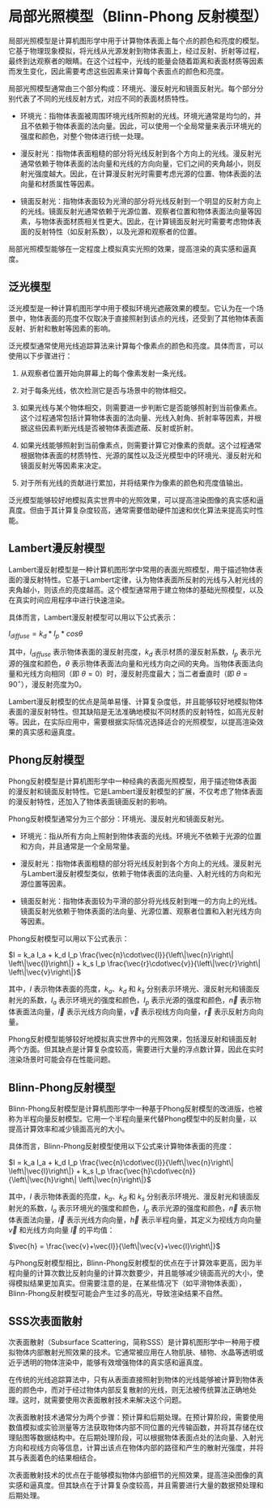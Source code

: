 # 局部光照模型（Blinn-Phong 反射模型）

局部光照模型是计算机图形学中用于计算物体表面上每个点的颜色和亮度的模型。它基于物理现象模拟，将光线从光源发射到物体表面上，经过反射、折射等过程，最终到达观察者的眼睛。在这个过程中，光线的能量会随着距离和表面材质等因素而发生变化，因此需要考虑这些因素来计算每个表面点的颜色和亮度。

局部光照模型通常由三个部分构成：环境光、漫反射光和镜面反射光。每个部分分别代表了不同的光线反射方式，对应不同的表面材质特性。

- 环境光：指物体表面被周围环境光线所照射的光线。环境光通常是均匀的，并且不依赖于物体表面的法向量。因此，可以使用一个全局常量来表示环境光的强度和颜色，对整个物体进行统一处理。

- 漫反射光：指物体表面粗糙的部分将光线反射到各个方向上的光线。漫反射光通常依赖于物体表面的法向量和光线的方向向量，它们之间的夹角越小，则反射光强度越大。因此，在计算漫反射光时需要考虑光源的位置、物体表面的法向量和材质属性等因素。

- 镜面反射光：指物体表面较为光滑的部分将光线反射到一个明显的反射方向上的光线。镜面反射光通常依赖于光源位置、观察者位置和物体表面法向量等因素，与物体表面材质相关性更大。因此，在计算镜面反射光时需要考虑物体表面的反射特性（如反射系数），以及光源和观察者的位置。

局部光照模型能够在一定程度上模拟真实光照的效果，提高渲染的真实感和逼真度。



## 泛光模型

泛光模型是一种计算机图形学中用于模拟环境光遮蔽效果的模型。它认为在一个场景中，物体表面的亮度不仅取决于直接照射到该点的光线，还受到了其他物体表面反射、折射和散射等因素的影响。

泛光模型通常使用光线追踪算法来计算每个像素点的颜色和亮度。具体而言，可以使用以下步骤进行：

1. 从观察者位置开始向屏幕上的每个像素发射一条光线。

2. 对于每条光线，依次检测它是否与场景中的物体相交。

3. 如果光线与某个物体相交，则需要进一步判断它是否能够照射到当前像素点。这个过程通常包括计算物体表面的法向量、光线入射角、折射率等因素，并根据这些因素判断光线是否被物体表面遮蔽、反射或折射。

4. 如果光线能够照射到当前像素点，则需要计算它对像素的贡献。这个过程通常根据物体表面的材质特性、光源的属性以及泛光模型中的环境光、漫反射光和镜面反射光等因素来决定。

5. 对于所有光线的贡献进行累加，并将结果作为像素的颜色和亮度值输出。

泛光模型能够较好地模拟真实世界中的光照效果，可以提高渲染图像的真实感和逼真度。但由于其计算复杂度较高，通常需要借助硬件加速和优化算法来提高实时性能。

## Lambert漫反射模型

Lambert漫反射模型是一种计算机图形学中常用的表面光照模型，用于描述物体表面的漫反射特性。它基于Lambert定律，认为物体表面所反射的光线与入射光线的夹角越小，则该点的亮度越高。这个模型通常用于建立物体的基础光照模型，以及在真实时间应用程序中进行快速渲染。

具体而言，Lambert漫反射模型可以用以下公式表示：

$I_{diffuse} = k_d * I_p * cos\theta$

其中，$I_{diffuse}$ 表示物体表面的漫反射亮度，$k_d$ 表示材质的漫反射系数，$I_p$ 表示光源的强度和颜色，$\theta$ 表示物体表面法向量和光线方向之间的夹角。当物体表面法向量和光线方向相同（即 $\theta=0$）时，漫反射亮度最大；当二者垂直时（即 $\theta=90^{\circ}$），漫反射亮度为0。

Lambert漫反射模型的优点是简单易懂、计算复杂度低，并且能够较好地模拟物体表面的漫反射特性。但其缺陷是无法准确地模拟不同材质的反射特性，如高光反射等。因此，在实际应用中，需要根据实际情况选择适合的光照模型，以提高渲染效果的真实感和逼真度。



## Phong反射模型

Phong反射模型是计算机图形学中一种经典的表面光照模型，用于描述物体表面的漫反射和镜面反射特性。它是Lambert漫反射模型的扩展，不仅考虑了物体表面的漫反射特性，还加入了物体表面镜面反射的影响。

Phong反射模型通常分为三个部分：环境光、漫反射光和镜面反射光。

- 环境光：指从所有方向上照射到物体表面的光线。环境光不依赖于光源的位置和方向，并且通常是一个全局常量。

- 漫反射光：指物体表面粗糙的部分将光线反射到各个方向上的光线。漫反射光与Lambert漫反射模型类似，依赖于物体表面的法向量、入射光线的方向和光源位置等因素。

- 镜面反射光：指物体表面较为平滑的部分将光线反射到唯一的方向上的光线。镜面反射光依赖于物体表面的法向量、光源位置、观察者位置和入射光线方向等因素。

Phong反射模型可以用以下公式表示：

$I = k_a I_a + k_d I_p \frac{\vec{n}\cdot\vec{l}}{\left\|\vec{n}\right\| \left\|\vec{l}\right\|} + k_s I_p \frac{\vec{r}\cdot\vec{v}}{\left\|\vec{r}\right\| \left\|\vec{v}\right\|}$

其中，$I$ 表示物体表面的亮度，$k_a$、$k_d$ 和 $k_s$ 分别表示环境光、漫反射光和镜面反射光的系数，$I_a$ 表示环境光的强度和颜色，$I_p$ 表示光源的强度和颜色，$\vec{n}$ 表示物体表面法向量，$\vec{l}$ 表示光线方向向量，$\vec{v}$ 表示视线方向向量，$\vec{r}$ 表示反射方向向量。

Phong反射模型能够较好地模拟真实世界中的光照效果，包括漫反射和镜面反射两个方面。但其缺点是计算复杂度较高，需要进行大量的浮点数计算，因此在实时渲染场景时可能会存在性能问题。



## Blinn-Phong反射模型

Blinn-Phong反射模型是计算机图形学中一种基于Phong反射模型的改进版，也被称为半程向量反射模型。它用一个半程向量来代替Phong模型中的反射向量，以提高计算效率和减少镜面高光的大小。

具体而言，Blinn-Phong反射模型使用以下公式来计算物体表面的亮度：

$I = k_a I_a + k_d I_p \frac{\vec{n}\cdot\vec{l}}{\left\|\vec{n}\right\| \left\|\vec{l}\right\|} + k_s I_p \frac{\vec{h}\cdot\vec{n}}{\left\|\vec{h}\right\| \left\|\vec{n}\right\|}$

其中，$I$ 表示物体表面的亮度，$k_a$、$k_d$ 和 $k_s$ 分别表示环境光、漫反射光和镜面反射光的系数，$I_a$ 表示环境光的强度和颜色，$I_p$ 表示光源的强度和颜色，$\vec{n}$ 表示物体表面法向量，$\vec{l}$ 表示光线方向向量，$\vec{h}$ 表示半程向量，其定义为视线方向向量 $\vec{v}$ 和光线方向向量 $\vec{l}$ 的平均值：

$\vec{h} = \frac{\vec{v}+\vec{l}}{\left\|\vec{v}+\vec{l}\right\|}$

与Phong反射模型相比，Blinn-Phong反射模型的优点在于计算效率更高，因为半程向量的计算次数比反射向量的计算次数要少，并且能够减少镜面高光的大小，使得模拟结果更加真实。但需要注意的是，在某些情况下（如平滑物体表面），Blinn-Phong反射模型可能会产生过多的高光，导致渲染结果不自然。



## SSS次表面散射

次表面散射（Subsurface Scattering，简称SSS）是计算机图形学中一种用于模拟物体内部散射光照效果的技术。它通常被应用在人物肌肤、植物、水晶等透明或近乎透明的物体渲染中，能够有效增强物体的真实感和逼真度。

在传统的光线追踪算法中，只有从表面直接照射到物体的光线能够被计算到物体表面的颜色中，而对于经过物体内部反复散射的光线，则无法被传统算法正确地处理。这时，就需要使用次表面散射技术来解决这个问题。

次表面散射技术通常分为两个步骤：预计算和后期处理。在预计算阶段，需要使用数值模拟或实验测量等方法获取物体内部不同位置的光传输函数，并将其存储在纹理贴图等数据结构中。在后期处理阶段，可以根据物体表面点处的法向量、入射光方向和视线方向等信息，计算出该点在物体内部的路径和产生的散射光强度，并将其与表面着色的结果相结合。

次表面散射技术的优点在于能够模拟物体内部细节的光照效果，提高渲染图像的真实感和逼真度。但其缺点在于计算复杂度较高，并且需要进行大量的数据预处理和后期处理。